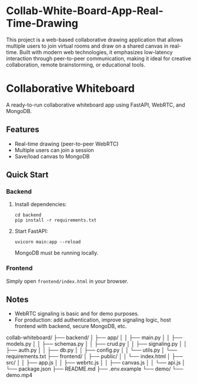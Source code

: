 # Collab-White-Board-App-Real-Time-Drawing
This project is a web-based collaborative drawing application that allows multiple users to join virtual rooms and draw on a shared canvas in real-time. Built with modern web technologies, it emphasizes low-latency interaction through peer-to-peer communication, making it ideal for creative collaboration, remote brainstorming, or educational tools.


# Collaborative Whiteboard

A ready-to-run collaborative whiteboard app using FastAPI, WebRTC, and MongoDB.

## Features

- Real-time drawing (peer-to-peer WebRTC)
- Multiple users can join a session
- Save/load canvas to MongoDB

## Quick Start

### Backend

1. Install dependencies:
    ```
    cd backend
    pip install -r requirements.txt
    ```
2. Start FastAPI:
    ```
    uvicorn main:app --reload
    ```
   MongoDB must be running locally.

### Frontend

Simply open `frontend/index.html` in your browser.

## Notes

- WebRTC signaling is basic and for demo purposes.
- For production: add authentication, improve signaling logic, host frontend with backend, secure MongoDB, etc.



collab-whiteboard/
├── backend/
│   ├── app/
│   │   ├── main.py
│   │   ├── models.py
│   │   ├── schemas.py
│   │   ├── crud.py
│   │   ├── signaling.py
│   │   ├── auth.py
│   │   ├── db.py
│   │   ├── config.py
│   │   └── utils.py
│   └── requirements.txt
├── frontend/
│   ├── public/
│   │   └── index.html
│   ├── src/
│   │   ├── app.js
│   │   ├── webrtc.js
│   │   ├── canvas.js
│   │   └── api.js
│   └── package.json
├── README.md
├── .env.example
└── demo/
    └── demo.mp4
